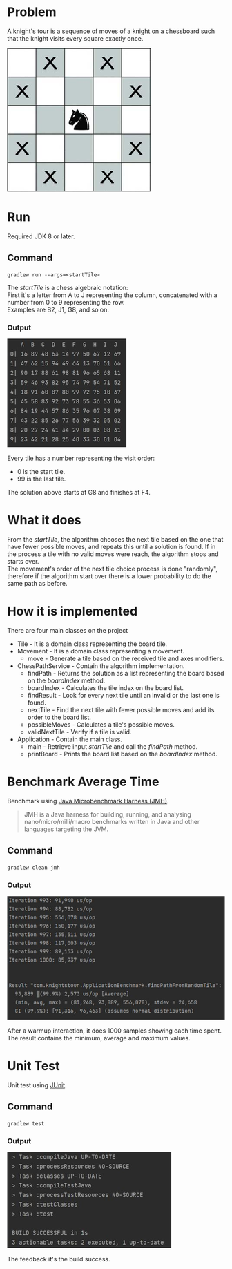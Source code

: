 # Problem

A knight's tour is a sequence of moves of a knight on a chessboard such that the knight visits every square exactly once.

![Chessboard](resources/chess_board.jpg)

# Run

Required JDK 8 or later.

## Command

    gradlew run --args=<startTile>

The *startTile* is a chess algebraic notation:  
First it's a letter from A to J representing the column, concatenated with a number from 0 to 9 representing the row.  
Examples are B2, J1, G8, and so on.

### Output

![Run output](resources/run_output.jpg)

Every tile has a number representing the visit order:
- 0 is the start tile.
- 99 is the last tile.

The solution above starts at G8 and finishes at F4.


# What it does
From the *startTile*, the algorithm chooses the next tile based on the one that have fewer possible moves, 
and repeats this until a solution is found. If in the process a tile with no valid moves were reach, the algorithm stops and starts over.  
The movement's order of the next tile choice process is done "randomly", 
therefore if the algorithm start over there is a lower probability to do the same path as before.


# How it is implemented
There are four main classes on the project

- Tile - It is a domain class representing the board tile.
- Movement - It is a domain class representing a movement.
  - move - Generate a tile based on the received tile and axes modifiers.
- ChessPathService - Contain the algorithm implementation.
  - findPath - Returns the solution as a list representing the board based on the *boardIndex* method.
  - boardIndex - Calculates the tile index on the board list.
  - findResult - Look for every next tile until an invalid or the last one is found.
  - nextTile - Find the next tile with fewer possible moves and add its order to the board list.
  - possibleMoves - Calculates a tile's possible moves.
  - validNextTile - Verify if a tile is valid.
- Application - Contain the main class.
  - main - Retrieve input *startTile* and call the *findPath* method.
  - printBoard - Prints the board list based on the *boardIndex* method.


# Benchmark Average Time

Benchmark using [Java Microbenchmark Harness (JMH)](https://openjdk.java.net/projects/code-tools/jmh).

> JMH is a Java harness for building, running, and analysing nano/micro/milli/macro benchmarks
> written in Java and other languages targeting the JVM.

## Command

    gradlew clean jmh

### Output

![JMG output](resources/jmh_output.jpg)

After a warmup interaction, it does 1000 samples showing each time spent.  
The result contains the minimum, average and maximum values.


# Unit Test

Unit test using [JUnit](https://junit.org/junit5/).

## Command

    gradlew test

### Output

![Test output](resources/test_output.jpg)

The feedback it's the build success.
